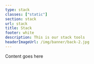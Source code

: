 ```yaml
---
type: stack
classes: ["static"]
section: stack
url: stack
title: Stack
footer: white
description: This is our stack tools
headerImageUrl: /img/banner/back-2.jpg
---
```


Content goes here
